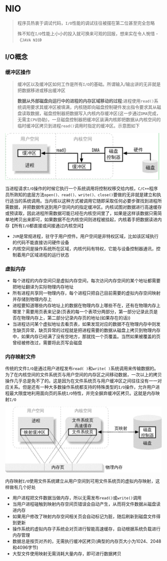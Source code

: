 # NIO

> 程序员热衷于调试代码，`I/O`性能的调试往往被摆在第二位甚至完全忽略
>
> 殊不知在`I/O`性能上小小的投入就可换来可观的回报，想来实在令人惋惜 - 《`JAVA NIO`》

## I/O概念

### 缓冲区操作

> 缓冲区以及缓冲区如何工作是所有`I/O`的基础。所谓输入/输出讲的无非就是把数据移进或移出缓冲区
>
> **数据从外部磁盘向运行中的进程的内存区域移动的过程**:进程使用`read()`系统调用要求其缓冲区被填满，内核随即向磁盘控制硬件发出指令要求其从磁盘读取数据，磁盘控制器把数据写入内核内存缓冲区(这一步通过`DMA`完成，无需主`CPU`协助)，一旦磁盘控制器把缓冲区装满内核即把数据从内核空间的临时缓冲区拷贝到进程`read()`调用时指定的缓冲区。示意图如下

![IO缓冲区操作简图](https://raw.githubusercontent.com/RobertoHuang/RGP-LEARNING/master/NIO/images/IO%E7%BC%93%E5%86%B2%E5%8C%BA%E6%93%8D%E4%BD%9C%E7%AE%80%E5%9B%BE.png)

当进程请求`I/O`操作的时候它执行一个系统调用将控制权移交给内核，`C/C++`程序员所熟知的底层方法`open()、read()、write()、close()`要做的无非就是建立和执行适当的系统调用。当内核以这种方式被调用它随即采取任何必要步骤找到进程所需数据，并把数据传送到用户空间内的指定缓冲区。内核试图对数据进行高速缓存或预读取，因此进程所需数据可能已经在内核空间里了，如果是这样该数据只需简单地拷贝出来即可，如果数据不在内核空间则进程被挂起，内核着手把数据读进内存【所有`I/O`都直接或间接通过内核空间】

- `JVM`是常规进程，驻守于用户控件。用户空间是非特权区域，比如该区域执行的代码不能直接访问硬件设备
- 内核空间是操作系统所在区域，内核代码有特权，它能与设备控制器通讯，控制着用户区域进程的运行状态

### 虚拟内存

- 每个进程的内存空间只是虚拟内存空间，每次访问内存空间的某个地址都需要把地址翻译为实际物理内存地址
- 所有进程共享同一物理内存，每个进程只把自己目前需要的虚拟内存空间映射并存储到物理内存上
- 进程要知道哪些内存地址上的数据在物理内存上哪些不在，还有在物理内存上哪里？需要用页表来记录(页表的每一个表项分两部分，第一部分记录此页是否在物理内存上，第二部分记录内存页的地址(如果存在的话))
- 当进程访问某个虚拟地址去看页表，如果发现对应的数据不在物理内存中则发生缺页异常，缺页异常的过程就是把进程需要的数据从磁盘上拷贝到物理内存中，如果内存已经满了没有空地方，那就找一个页覆盖。当然如果被覆盖的页曾经被修改过，需要将此页写会磁盘

### 内存映射文件

传统的文件`I/O`是通过用户进程发布`read( )`和`write( )`系统调用来传输数据的。为了在内核空间的文件系统页与用户空间的内存区之间移动数据，一次以上的拷贝操作几乎总是免不了的。这是因为在文件系统页与用户缓冲区之间往往没有一一对应关系。但是还有一种大多数操作系统都支持的特殊类型的`I/O`操作，允许用户进程最大限度地利用面向页的系统`I/O`特性，并完全摒弃缓冲区拷贝。这就是内存映射`I/O`

![用户内存到文件系统页的映射](https://raw.githubusercontent.com/RobertoHuang/RGP-LEARNING/master/NIO/images/%E7%94%A8%E6%88%B7%E5%86%85%E5%AD%98%E5%88%B0%E6%96%87%E4%BB%B6%E7%B3%BB%E7%BB%9F%E9%A1%B5%E7%9A%84%E6%98%A0%E5%B0%84.png)

内存映射`I/O`使用文件系统建立从用户空间到可用文件系统页的虚拟内存映射，这样做有几个好处

- 用户进程把文件数据当做内存，所以无需发布`read()`或`write()`调用
- 当用户进程碰触到映射内存空间页错误会自动产生，从而将文件数据从磁盘读进内存
- 如果用户修改了映射内存空间相关页会自动标记为脏，随后刷新到磁盘文件得到更新
- 操作系统的虚拟内存子系统会对页进行智能高速缓存，自动根据系统负载进行内存管理
- 数据总是按页对齐的，无需执行缓冲区拷贝(典型的内存页大小为1024、2048和4096字节)
- 大型文件使用映射无需消耗大量内存，即可进行数据拷贝

